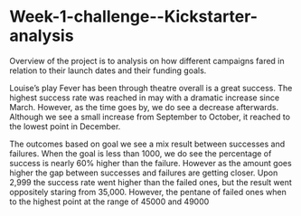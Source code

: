 # Week-1-challenge--Kickstarter-analysis
Overview of the project is to analysis on how different campaigns fared in relation to their launch dates and their funding goals.

Louise’s play Fever has been through theatre overall is a great success. The highest success rate was reached in may with a dramatic increase since March. However, as the time goes by, we do see a decrease afterwards. Although we see a small increase from September to October, it reached to the lowest point in December. 

The outcomes based on goal we see a mix result between successes and failures. When the goal is less than 1000, we do see the percentage of success is nearly 60% higher than the failure. However as the amount goes higher the gap between successes and failures are getting closer. Upon 2,999 the success rate went higher than the failed ones, but the result went oppositely staring from 35,000. However, the pentane of failed ones when to the highest point at the range of 45000 and 49000

